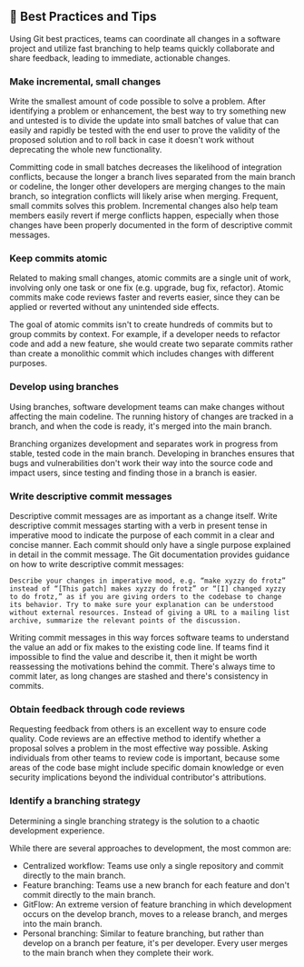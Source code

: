 ## :rocket: Best Practices and Tips

Using Git best practices, teams can coordinate all changes in a software project and utilize fast branching to help teams quickly collaborate and share feedback, leading to immediate, actionable changes.

### Make incremental, small changes

Write the smallest amount of code possible to solve a problem. After identifying a problem or enhancement, the best way to try something new and untested is to divide the update into small batches of value that can easily and rapidly be tested with the end user to prove the validity of the proposed solution and to roll back in case it doesn't work without deprecating the whole new functionality.

Committing code in small batches decreases the likelihood of integration conflicts, because the longer a branch lives separated from the main branch or codeline, the longer other developers are merging changes to the main branch, so integration conflicts will likely arise when merging. Frequent, small commits solves this problem. Incremental changes also help team members easily revert if merge conflicts happen, especially when those changes have been properly documented in the form of descriptive commit messages.

### Keep commits atomic

Related to making small changes, atomic commits are a single unit of work, involving only one task or one fix (e.g. upgrade, bug fix, refactor). Atomic commits make code reviews faster and reverts easier, since they can be applied or reverted without any unintended side effects.

The goal of atomic commits isn't to create hundreds of commits but to group commits by context. For example, if a developer needs to refactor code and add a new feature, she would create two separate commits rather than create a monolithic commit which includes changes with different purposes.

### Develop using branches

Using branches, software development teams can make changes without affecting the main codeline. The running history of changes are tracked in a branch, and when the code is ready, it's merged into the main branch.

Branching organizes development and separates work in progress from stable, tested code in the main branch. Developing in branches ensures that bugs and vulnerabilities don't work their way into the source code and impact users, since testing and finding those in a branch is easier.

### Write descriptive commit messages

Descriptive commit messages are as important as a change itself. Write descriptive commit messages starting with a verb in present tense in imperative mood to indicate the purpose of each commit in a clear and concise manner. Each commit should only have a single purpose explained in detail in the commit message. The Git documentation provides guidance on how to write descriptive commit messages:

    Describe your changes in imperative mood, e.g. “make xyzzy do frotz” instead of “[This patch] makes xyzzy do frotz” or “[I] changed xyzzy to do frotz,” as if you are giving orders to the codebase to change its behavior. Try to make sure your explanation can be understood without external resources. Instead of giving a URL to a mailing list archive, summarize the relevant points of the discussion.

Writing commit messages in this way forces software teams to understand the value an add or fix makes to the existing code line. If teams find it impossible to find the value and describe it, then it might be worth reassessing the motivations behind the commit. There's always time to commit later, as long changes are stashed and there's consistency in commits.

### Obtain feedback through code reviews

Requesting feedback from others is an excellent way to ensure code quality. Code reviews are an effective method to identify whether a proposal solves a problem in the most effective way possible. Asking individuals from other teams to review code is important, because some areas of the code base might include specific domain knowledge or even security implications beyond the individual contributor's attributions.

### Identify a branching strategy

Determining a single branching strategy is the solution to a chaotic development experience.

While there are several approaches to development, the most common are:
- Centralized workflow: Teams use only a single repository and commit directly to the main branch.
- Feature branching: Teams use a new branch for each feature and don't commit directly to the main branch.
- GitFlow: An extreme version of feature branching in which development occurs on the develop branch, moves to a release branch, and merges into the main branch.
- Personal branching: Similar to feature branching, but rather than develop on a branch per feature, it's per developer. Every user merges to the main branch when they complete their work.
